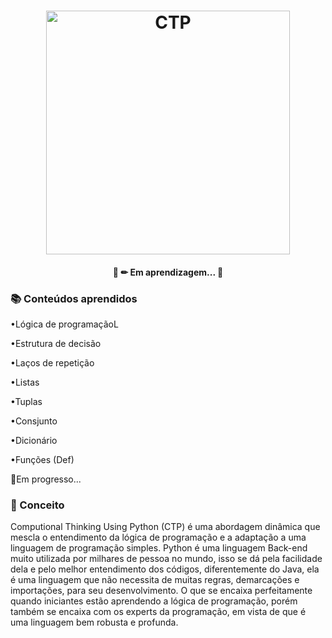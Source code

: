 <h1 align="center">
    <img alt="CTP" title="CTP" height="390px" width="390px" src="https://github.com/enzo-b-pagliacci/ComputionalThinkingUsingPython/blob/main/logo/thumbnail_pythonm.png" />
</h1>
<h4 align="center"> 
	🚧 ✏ Em aprendizagem... 🚧
</h4>

### 📚 Conteúdos aprendidos
<p>•Lógica de programaçãoL</p>
<p>•Estrutura de decisão</p>
<p>•Laços de repetição</p>
<p>•Listas</p>
<p>•Tuplas</p>
<p>•Consjunto</p>
<p>•Dicionário</p>
<p>•Funções (Def)</p>
<p>📝Em progresso...</p>

### 🚀 Conceito
Computional Thinking Using Python (CTP) é uma abordagem dinâmica que mescla o entendimento da lógica de programação e a adaptação a uma linguagem de programação simples. Python é uma linguagem Back-end muito utilizada por milhares de pessoa no mundo, isso se dá pela facilidade dela e pelo melhor entendimento dos códigos, diferentemente do Java, ela é uma linguagem que não necessita de muitas regras, demarcações e importações, para seu desenvolvimento. O que se encaixa perfeitamente quando iniciantes estão aprendendo a lógica de programação, porém também se encaixa com os experts da programação, em vista de que é uma linguagem bem robusta e profunda.
